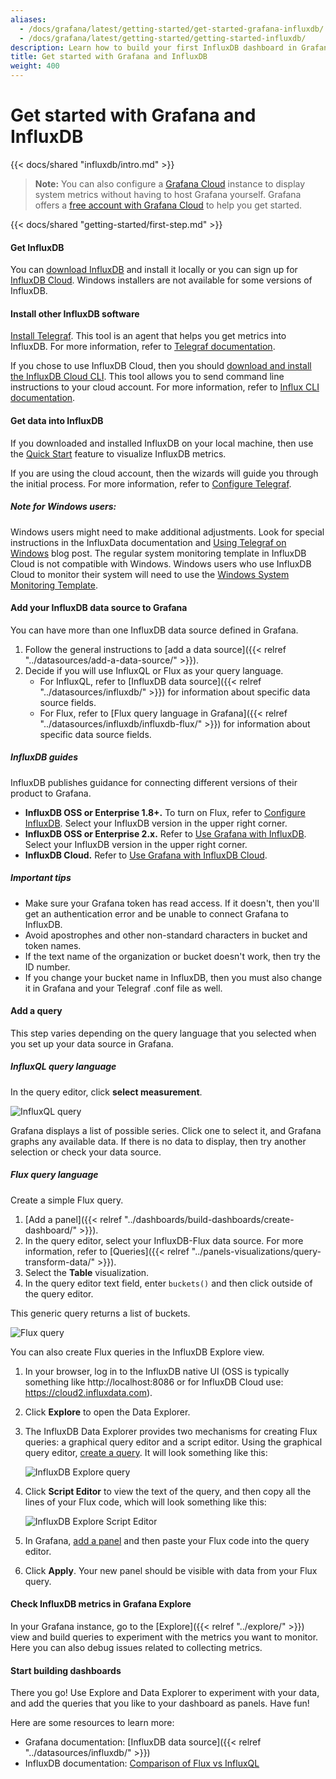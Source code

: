 ```yaml
---
aliases:
  - /docs/grafana/latest/getting-started/get-started-grafana-influxdb/
  - /docs/grafana/latest/getting-started/getting-started-influxdb/
description: Learn how to build your first InfluxDB dashboard in Grafana.
title: Get started with Grafana and InfluxDB
weight: 400
---
```


# Get started with Grafana and InfluxDB

{{< docs/shared "influxdb/intro.md" >}}

> **Note:** You can also configure a [Grafana Cloud](https://grafana.com/docs/grafana-cloud/) instance to display system metrics without having to host Grafana yourself. Grafana offers a [free account with Grafana Cloud](https://grafana.com/signup/cloud/connect-account?pg=gsdocs) to help you get started.

{{< docs/shared "getting-started/first-step.md" >}}

#### Get InfluxDB

You can [download InfluxDB](https://portal.influxdata.com/downloads/) and install it locally or you can sign up for [InfluxDB Cloud](https://www.influxdata.com/products/influxdb-cloud/). Windows installers are not available for some versions of InfluxDB.

#### Install other InfluxDB software

[Install Telegraf](https://docs.influxdata.com/telegraf/v1.18/introduction/installation/). This tool is an agent that helps you get metrics into InfluxDB. For more information, refer to [Telegraf documentation](https://docs.influxdata.com/telegraf/v1.18/).

If you chose to use InfluxDB Cloud, then you should [download and install the InfluxDB Cloud CLI](https://portal.influxdata.com/downloads/). This tool allows you to send command line instructions to your cloud account. For more information, refer to [Influx CLI documentation](https://docs.influxdata.com/influxdb/cloud/write-data/developer-tools/influx-cli/).

#### Get data into InfluxDB

If you downloaded and installed InfluxDB on your local machine, then use the [Quick Start](https://docs.influxdata.com/influxdb/v2.0/write-data/#quick-start-for-influxdb-oss) feature to visualize InfluxDB metrics.

If you are using the cloud account, then the wizards will guide you through the initial process. For more information, refer to [Configure Telegraf](https://docs.influxdata.com/influxdb/cloud/write-data/no-code/use-telegraf/#configure-telegraf).

##### Note for Windows users:

Windows users might need to make additional adjustments. Look for special instructions in the InfluxData documentation and [Using Telegraf on Windows](https://www.influxdata.com/blog/using-telegraf-on-windows/) blog post. The regular system monitoring template in InfluxDB Cloud is not compatible with Windows. Windows users who use InfluxDB Cloud to monitor their system will need to use the [Windows System Monitoring Template](https://github.com/influxdata/community-templates/tree/master/windows_system).

#### Add your InfluxDB data source to Grafana

You can have more than one InfluxDB data source defined in Grafana.

1. Follow the general instructions to [add a data source]({{< relref "../datasources/add-a-data-source/" >}}).
1. Decide if you will use InfluxQL or Flux as your query language.
   - For InfluxQL, refer to [InfluxDB data source]({{< relref "../datasources/influxdb/" >}}) for information about specific data source fields.
   - For Flux, refer to [Flux query language in Grafana]({{< relref "../datasources/influxdb/influxdb-flux/" >}}) for information about specific data source fields.

##### InfluxDB guides

InfluxDB publishes guidance for connecting different versions of their product to Grafana.

- **InfluxDB OSS or Enterprise 1.8+.** To turn on Flux, refer to [Configure InfluxDB](https://docs.influxdata.com/influxdb/v1.8/administration/config/#flux-enabled-false.). Select your InfluxDB version in the upper right corner.
- **InfluxDB OSS or Enterprise 2.x.** Refer to [Use Grafana with InfluxDB](https://docs.influxdata.com/influxdb/v2.0/tools/grafana/). Select your InfluxDB version in the upper right corner.
- **InfluxDB Cloud.** Refer to [Use Grafana with InfluxDB Cloud](https://docs.influxdata.com/influxdb/cloud/tools/grafana/).

##### Important tips

- Make sure your Grafana token has read access. If it doesn't, then you'll get an authentication error and be unable to connect Grafana to InfluxDB.
- Avoid apostrophes and other non-standard characters in bucket and token names.
- If the text name of the organization or bucket doesn't work, then try the ID number.
- If you change your bucket name in InfluxDB, then you must also change it in Grafana and your Telegraf .conf file as well.

#### Add a query

This step varies depending on the query language that you selected when you set up your data source in Grafana.

##### InfluxQL query language

In the query editor, click **select measurement**.

![InfluxQL query](/static/img/docs/influxdb/influxql-query-7-5.png)

Grafana displays a list of possible series. Click one to select it, and Grafana graphs any available data. If there is no data to display, then try another selection or check your data source.

##### Flux query language

Create a simple Flux query.

1. [Add a panel]({{< relref "../dashboards/build-dashboards/create-dashboard/" >}}).
1. In the query editor, select your InfluxDB-Flux data source. For more information, refer to [Queries]({{< relref "../panels-visualizations/query-transform-data/" >}}).
1. Select the **Table** visualization.
1. In the query editor text field, enter `buckets()` and then click outside of the query editor.

This generic query returns a list of buckets.

![Flux query](/static/img/docs/influxdb/flux-query-7-5.png)

You can also create Flux queries in the InfluxDB Explore view.

1. In your browser, log in to the InfluxDB native UI (OSS is typically something like http://localhost:8086 or for InfluxDB Cloud use: https://cloud2.influxdata.com).
1. Click **Explore** to open the Data Explorer.
1. The InfluxDB Data Explorer provides two mechanisms for creating Flux queries: a graphical query editor and a script editor. Using the graphical query editor, [create a query](https://docs.influxdata.com/influxdb/cloud/query-data/execute-queries/data-explorer/). It will look something like this:

   ![InfluxDB Explore query](/static/img/docs/influxdb/influx-explore-query-7-5.png)

1. Click **Script Editor** to view the text of the query, and then copy all the lines of your Flux code, which will look something like this:

   ![InfluxDB Explore Script Editor](/static/img/docs/influxdb/explore-query-text-7-5.png)

1. In Grafana, [add a panel](../panels/add-a-panel.md) and then paste your Flux code into the query editor.
1. Click **Apply**. Your new panel should be visible with data from your Flux query.

#### Check InfluxDB metrics in Grafana Explore

In your Grafana instance, go to the [Explore]({{< relref "../explore/" >}}) view and build queries to experiment with the metrics you want to monitor. Here you can also debug issues related to collecting metrics.

#### Start building dashboards

There you go! Use Explore and Data Explorer to experiment with your data, and add the queries that you like to your dashboard as panels. Have fun!

Here are some resources to learn more:

- Grafana documentation: [InfluxDB data source]({{< relref "../datasources/influxdb/" >}})
- InfluxDB documentation: [Comparison of Flux vs InfluxQL](https://docs.influxdata.com/influxdb/v1.8/flux/flux-vs-influxql/)
